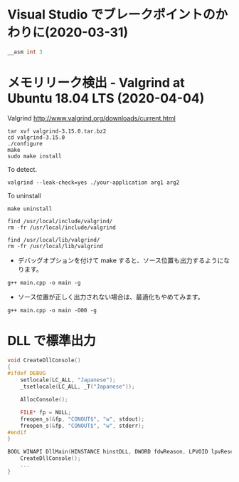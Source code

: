 # Visual Studio でブレークポイントのかわりに(2020-03-31)

```cpp
__asm int 3
```

# メモリリーク検出 - Valgrind at Ubuntu 18.04 LTS (2020-04-04)

Valgrind http://www.valgrind.org/downloads/current.html

```
tar xvf valgrind-3.15.0.tar.bz2
cd valgrind-3.15.0
./configure
make
sudo make install
```

To detect.

```
valgrind --leak-check=yes ./your-application arg1 arg2
```

To uninstall

```
make uninstall

find /usr/local/include/valgrind/
rm -fr /usr/local/include/valgrind

find /usr/local/lib/valgrind/
rm -fr /usr/local/lib/valgrind
```

* デバッグオプションを付けて make すると、ソース位置も出力するようになります。

```
g++ main.cpp -o main -g
```

* ソース位置が正しく出力されない場合は、最適化もやめてみます。

```
g++ main.cpp -o main -O00 -g
```


# DLL で標準出力

```CPP
void CreateDllConsole()
{
#ifdef DEBUG
	setlocale(LC_ALL, "Japanese");
	_tsetlocale(LC_ALL, _T("Japanese"));

	AllocConsole();

	FILE* fp = NULL;
	freopen_s(&fp, "CONOUT$", "w", stdout);
	freopen_s(&fp, "CONOUT$", "w", stderr);
#endif
}

BOOL WINAPI DllMain(HINSTANCE hinstDLL, DWORD fdwReason, LPVOID lpvReserved) {
	CreateDllConsole();
	...
}
```
